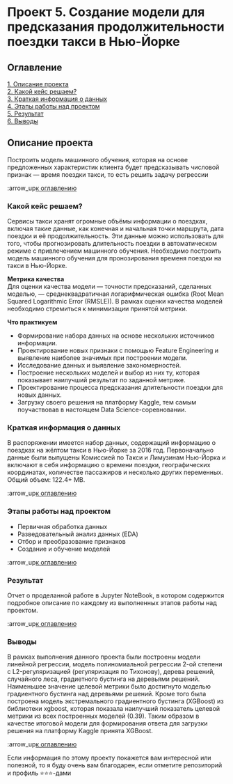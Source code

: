 # Проект 5. Создание модели для предсказания продолжительности поездки такси в Нью-Йорке

## Оглавление
[1. Описание проекта](https://github.com/PoluboyarinovSI/SF_DataScience/tree/main/project_5/README.md#Описание-проекта)   
[2. Какой кейс решаем?](https://github.com/PoluboyarinovSI/SF_DataScience/tree/main/project_5/README.md#Какой-кейс-решаем)   
[3. Краткая информация о данных](https://github.com/PoluboyarinovSI/SF_DataScience/tree/main/project_5/README.md#Краткая-информация-о-данных)   
[4. Этапы работы над проектом](https://github.com/PoluboyarinovSI/SF_DataScience/tree/main/project_5/README.md#Этапы-работы-над-проектом)   
[5. Результат](https://github.com/PoluboyarinovSI/SF_DataScience/tree/main/project_5/README.md#Результат)  
[6. Выводы](https://github.com/PoluboyarinovSI/SF_DataScience/tree/main/project_5/README.md#Выводы)   

## Описание проекта
Построить модель машинного обучения, которая на основе предложенных характеристик клиента будет предсказывать числовой признак — время поездки такси, то есть решить задачу регрессии

:arrow_up[к оглавлению](https://github.com/PoluboyarinovSI/SF_DataScience/tree/main/project_5/README.md#Оглавление)


### Какой кейс решаем?
Сервисы такси хранят огромные объёмы информации о поездках, включая такие данные, как конечная и начальная точки маршрута, дата поездки и её продолжительность. Эти данные можно использовать для того, чтобы прогнозировать длительность поездки в автоматическом режиме с привлечением машинного обучения. Необходимо построить модель машинного обучения для пронозирования временя поездки на такси в Нью-Йорке.


**Метрика качества**   
Для оценки качества модели — точности предсказаний, сделанных моделью, — среднеквадратичная логарифмическая ошибка (Root Mean Squared Logarithmic Error (RMSLE)). В рамках оценки качества моделей необходимо стремиться к минимизации принятой метрики.

**Что практикуем**   
- Формирование набора данных на основе нескольких источников информации.
- Проектирование новых признаки с помощью Feature Engineering и выявление наиболее значимых при построении модели.
- Исследование данных и выявление закономерностей.
- Построение нескольких моделей и выбор из них ту, которая показывает наилучший результат по заданной метрике.
- Проектирование процесса предсказания длительности поездки для новых данных.
- Загрузку своего решения на платформу Kaggle, тем самым поучаствовав в настоящем Data Science-соревновании.


### Краткая информация о данных
В распоряжении имеется набор данных, содержащий информацию о поездках на жёлтом такси в Нью-Йорке за 2016 год. Первоначально данные были выпущены Комиссией по Такси и Лимузинам Нью-Йорка и включают в себя информацию о времени поездки, географических координатах, количестве пассажиров и несколько других переменных. Общий объем: 122.4+ MB.

:arrow_up[к оглавлению](https://github.com/PoluboyarinovSI/SF_DataScience/tree/main/project_5/README.md#Оглавление)


### Этапы работы над проектом
- Первичная обработка данных
- Разведовательный анализ данных (EDA)
- Отбор и преобразование признаков
- Создание и обучение моделей

:arrow_up[к оглавлению](https://github.com/PoluboyarinovSI/SF_DataScience/tree/main/project_5/README.md#Оглавление)


### Результат   
Отчет о проделанной работе в Jupyter NoteBook, в котором содержится подробное описание по каждому из выполненных этапов работы над проектом. 

:arrow_up[к оглавлению](https://github.com/PoluboyarinovSI/SF_DataScience/tree/main/project_5/README.md#Оглавление)


### Выводы
В рамках выполнения данного проекта были построены модели линейной регрессии, модель полиномиальной регрессии 2-ой степени с L2-регуляризацией (регуляризация по Тихонову), дерева решений, случайного леса, градиетного бустинга на деревьями решений. Наименьшее значение целевой метрики было достигнуто моделью градиентного бустинга над деревьями решений. Кроме того была построена модель экстремального градиентного бустинга (XGBoost) из библиотеки xgboost, которая показала наилучший показатель целевой метрики из всех построенных моделей (0.39). Таким образом в качестве итоговой модели для формирования ответа для загрузки решения на платформу Kaggle принята XGBoost.

:arrow_up[к оглавлению](https://github.com/PoluboyarinovSI/SF_DataScience/tree/main/project_5/README.md#Оглавление)


Если информация по этому проекту покажется вам интересной или полезной, то я буду очень вам благодарен, если отметите репозиторий и профиль ⭐️⭐️⭐️-дами